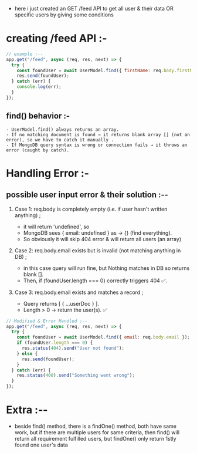 - here i just created an GET /feed API to get all user & their data OR specific users by giving some conditions

# creating /feed API :-

```js
// example :--
app.get("/feed", async (req, res, next) => {
  try {
    const foundUser = await UserModel.find({ firstName: req.body.firstName });
    res.send(foundUser);
  } catch (err) {
    console.log(err);
  }
});
```

## find() behavior :-

    - UserModel.find() always returns an array.
    - If no matching document is found → it returns blank array [] (not an error), so we have to catch it manually .
    - If MongoDB query syntax is wrong or connection fails → it throws an error (caught by catch).

# Handling Error :-

## possible user input error & their solution :--

1. Case 1: req.body is completely empty (i.e. if user hasn't written anything) ;

   - it will return 'undefined', so
   - MongoDB sees { email: undefined } as → {} (find everything).
   - So obviously it will skip 404 error & will return all users (an array)

2. Case 2: req.body.email exists but is invalid (not matching anything in DB) ;

   - in this case query will run fine, but Nothing matches in DB so returns blank [].
   - Then, if (foundUser.length === 0) correctly triggers 404 ✅.

3. Case 3: req.body.email exists and matches a record ;
   - Query returns [ { …userDoc } ].
   - Length > 0 → return the user(s). ✅

```js
// Modified & Error Handled :--
app.get("/feed", async (req, res, next) => {
  try {
    const foundUser = await UserModel.find({ email: req.body.email });
    if (foundUser.length === 0) {
      res.status(404).send("User not found");
    } else {
      res.send(foundUser);
    }
  } catch (err) {
    res.status(400).send("Something went wrong");
  }
});
```

# Extra :--

- beside find() method, there is a findOne() method, both have same work, but if there are multiple users for same criteria, then find() will return all requirement fulfilled users, but findOne() only return 1stly found one user's data
